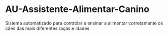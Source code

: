 # AU-Assistente-Alimentar-Canino
Sistema automatizado para controlar e ensinar a alimentar corretamente os cães das mais diferentes raças e idades
